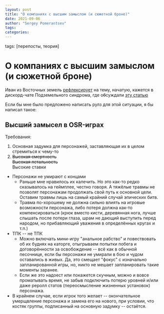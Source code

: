 ```yaml
---
layout: post
title: "О компаниях с высшим замыслом (и сюжетной броне)"
date: 2021-09-06
author: "Sergey Pomerantsev"
tags:
categories:
---
```

tags: [перепосты, теория]

# О компаниях с высшим замыслом (и сюжетной броне)

Иван из Восточных земель [рефлексирует](https://vk.com/wall-152277348_3390) на тему, начатую, кажется в дискорд-чате Подземельного синдрома, где о~~б~~суждали [эту статью](https://monstersandmanuals.blogspot.com/2021/09/on-high-concept-campaigns-and-plot.html)

Если бы мне было предложено написать рулз для этой ситуации, я бы написал такое:

## Высший замысел в OSR-играх

Требования: 

1. Основная задумка для персонажей, заставляющая их в целом стремиться к чему-то
2. ~~Высокая смертность~~  
~~Высокая летальность~~  
Высокие ставки

- Персонажи не умирают с концами
	- Раньше мне нравилось их калечить. Но это как-то редко сказывалось на геймплее, честно говоря. А тяжёлые травмы не позволят персонажам продолжать свой путь к основной цели. Оставим травмы лишь на самый крайний случай эпических битв.
	- Травма по-хорошему не должна сильно влиять на игровые возможности персонажа, либо потеря должна как-то компенсироваться (крюк вместо кисти, деревянная нога, лучше слышать после потери глаза, шрам не дающий выступить перед народом, но прибавляющий уважения в определённых кругах и т.п.)
- ТПК -- не ТПК
	- Можно включать мини-игру "анальное рабство" и повествовать об их буднях на каторге, отыгрываем попытки побега и договорённости за освобождение -- всё как в обычной песочнице, если бы персонажи не умирали в бою и чудом оставались в живых. Да, это смещает "фокус" с изначально запланированной игры, но, никто не мешает запланировать такие моменты заранее.
	- Если же это надоест или покажется скучным, можно и вовсе проматывать время, не забыв подключить потерю уровней и/или даже реролл статов (переосмысление жизненных установок) персонажа.
- В крайнем случае, если игрок того желает -- окончательное умерщвление персонажа и замена его на нового, при условии, что костяк группы, подписанный на основную задумку -- остаётся.
